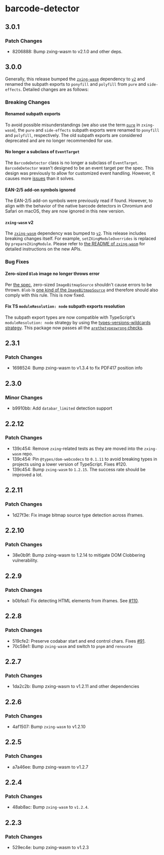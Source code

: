 # barcode-detector

## 3.0.1

### Patch Changes

- 8206888: Bump zxing-wasm to v2.1.0 and other deps.

## 3.0.0

Generally, this release bumped the [`zxing-wasm`](https://github.com/Sec-ant/zxing-wasm) dependency to [`v2`](https://github.com/Sec-ant/zxing-wasm/releases/tag/v2.0.1) and renamed the subpath exports to `ponyfill` and `polyfill` from `pure` and `side-effects`. Detailed changes are as follows:

### Breaking Changes

#### Renamed subpath exports

To avoid possible misunderstandings (we also use the term [`pure`](https://zxing-wasm.deno.dev/interfaces/full.ReaderOptions.html#ispure) in `zxing-wasm`), the `pure` and `side-effects` subpath exports were renamed to `ponyfill` and `polyfill`, respectively. The old subpath exports are considered deprecated and are no longer recommended for use.

#### No longer a subclass of `EventTarget`

The `BarcodeDetector` class is no longer a subclass of `EventTarget`. `BarcodeDetector` wasn't designed to be an event target per the spec. This design was previously to allow for customized event handling. However, it causes more [issues](https://github.com/Sec-ant/barcode-detector/issues/90) than it solves.

#### EAN-2/5 add-on symbols ignored

The EAN-2/5 add-on symbols were previously read if found. However, to align with the behavior of the native barcode detectors in Chromium and Safari on macOS, they are now ignored in this new version.

#### `zxing-wasm` v2

The [`zxing-wasm`](https://github.com/Sec-ant/zxing-wasm) dependency was bumped to [`v2`](https://github.com/Sec-ant/zxing-wasm/releases/tag/v2.0.1). This release includes breaking changes itself. For example, `setZXingModuleOverrides` is replaced by `prepareZXingModule`. Please refer to [the README of `zxing-wasm`](https://github.com/Sec-ant/zxing-wasm?tab=readme-ov-file#configuring-wasm-serving) for detailed instructions on the new APIs.

### Bug Fixes

#### Zero-sized `Blob` image no longer throws error

Per [the spec](https://wicg.github.io/shape-detection-api/#image-sources-for-detection), zero-sized `ImageBitmapSource` shouldn't cause errors to be thrown. `Blob` is [one kind of the `ImageBitmapSource`](https://html.spec.whatwg.org/multipage/imagebitmap-and-animations.html#images-2) and therefore should also comply with this rule. This is now fixed.

#### Fix TS `moduleResolution: node` subpath exports resolution

The subpath export types are now compatible with TypeScript's `moduleResolution: node` strategy by using the [types-versions-wildcards strategy](https://github.com/andrewbranch/example-subpath-exports-ts-compat/tree/main/examples/node_modules/types-versions-wildcards). This package now passes all the [`arethetypeswrong` checks](https://arethetypeswrong.github.io/?p=barcode-detector%403.0.0).

## 2.3.1

### Patch Changes

- 1698524: Bump zxing-wasm to v1.3.4 to fix PDF417 position info

## 2.3.0

### Minor Changes

- b9910bb: Add `databar_limited` detection support

## 2.2.12

### Patch Changes

- 139c454: Remove `zxing`-related tests as they are moved into the `zxing-wasm` repo.
- 139c454: Pin `@types/dom-webcodecs` to `0.1.11` to avoid breaking types in projects using a lower version of TypeScript. Fixes #120.
- 139c454: Bump `zxing-wasm` to `1.2.15`. The success rate should be improved a lot.

## 2.2.11

### Patch Changes

- 1d27f3e: Fix image bitmap source type detection across iframes.

## 2.2.10

### Patch Changes

- 38e0b9f: Bump zxing-wasm to 1.2.14 to mitigate DOM Clobbering vulnerability.

## 2.2.9

### Patch Changes

- b0bfea1: Fix detecting HTML elements from iframes. See [#110](https://github.com/Sec-ant/barcode-detector/issues/110).

## 2.2.8

### Patch Changes

- 519cfe2: Preserve codabar start and end control chars. Fixes [#91](https://github.com/Sec-ant/barcode-detector/issues/91).
- 70c58e1: Bump `zxing-wasm` and switch to `pnpm` and `renovate`

## 2.2.7

### Patch Changes

- 1da2c2b: Bump zxing-wasm to v1.2.11 and other dependencies

## 2.2.6

### Patch Changes

- 4af1507: Bump `zxing-wasm` to v1.2.10

## 2.2.5

### Patch Changes

- a7a46ee: Bump zxing-wasm to v1.2.7

## 2.2.4

### Patch Changes

- 48ab8ac: Bump `zxing-wasm` to `v1.2.4`.

## 2.2.3

### Patch Changes

- 529ec4e: bump zxing-wasm to v1.2.3
